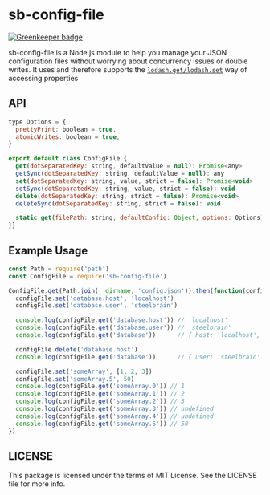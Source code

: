 sb-config-file
=========

[![Greenkeeper badge](https://badges.greenkeeper.io/steelbrain/config-file.svg)](https://greenkeeper.io/)

sb-config-file is a Node.js module to help you manage your JSON configuration files without worrying about concurrency issues or double writes. It uses and therefore supports the [`lodash.get/lodash.set`](https://lodash.com/docs/4.17.4#get) way of accessing properties

## API

```js
type Options = {
  prettyPrint: boolean = true,
  atomicWrites: boolean = true,
}

export default class ConfigFile {
  get(dotSeparatedKey: string, defaultValue = null): Promise<any>
  getSync(dotSeparatedKey: string, defaultValue = null): any
  set(dotSeparatedKey: string, value, strict = false): Promise<void>
  setSync(dotSeparatedKey: string, value, strict = false): void
  delete(dotSeparatedKey: string, strict = false): Promise<void>
  deleteSync(dotSeparatedKey: string, strict = false): void

  static get(filePath: string, defaultConfig: Object, options: Options): ConfigFile
}}
```

## Example Usage

```js
const Path = require('path')
const ConfigFile = require('sb-config-file')

ConfigFile.get(Path.join(__dirname, 'config.json')).then(function(configFile) {
  configFile.set('database.host', 'localhost')
  configFile.set('database.user', 'steelbrain')

  console.log(configFile.get('database.host')) // 'localhost'
  console.log(configFile.get('database.user')) // 'steelbrain'
  console.log(configFile.get('database'))      // { host: 'localhost', user: 'steelbrain' }

  configFile.delete('database.host')
  console.log(configFile.get('database'))      // { user: 'steelbrain' }

  configFile.set('someArray', [1, 2, 3])
  configFile.set('someArray.5', 50)
  console.log(configFile.get('someArray.0')) // 1
  console.log(configFile.get('someArray.1')) // 2
  console.log(configFile.get('someArray.2')) // 3
  console.log(configFile.get('someArray.3')) // undefined
  console.log(configFile.get('someArray.4')) // undefined
  console.log(configFile.get('someArray.5')) // 50
})
```

## LICENSE

This package is licensed under the terms of MIT License. See the LICENSE file for more info.
